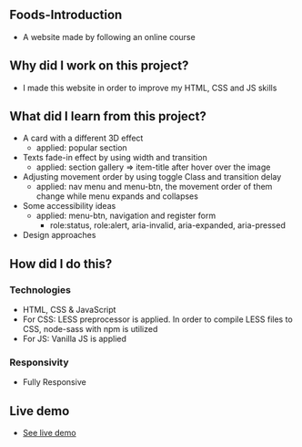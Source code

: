 ## Foods-Introduction
- A website made by following an online course

## Why did I work on this project?
- I made this website in order to improve my HTML, CSS and JS skills

## What did I learn from this project?
- A card with a different 3D effect
  - applied: popular section
- Texts fade-in effect by using width and transition
  - applied: section gallery => item-title after hover over the image
- Adjusting movement order by using toggle Class and transition delay 
  - applied: nav menu and menu-btn, the movement order of them change while menu expands and collapses
- Some accessibility ideas
  - applied: menu-btn, navigation and register form
    - role:status, role:alert, aria-invalid, aria-expanded, aria-pressed
- Design approaches

## How did I do this?
### Technologies
- HTML, CSS & JavaScript
- For CSS: LESS preprocessor is applied. In order to compile LESS files to CSS, node-sass with npm is utilized
- For JS: Vanilla JS is applied

### Responsivity
- Fully Responsive

## Live demo
- [See live demo](https://foods-gokseloz.vercel.app)


